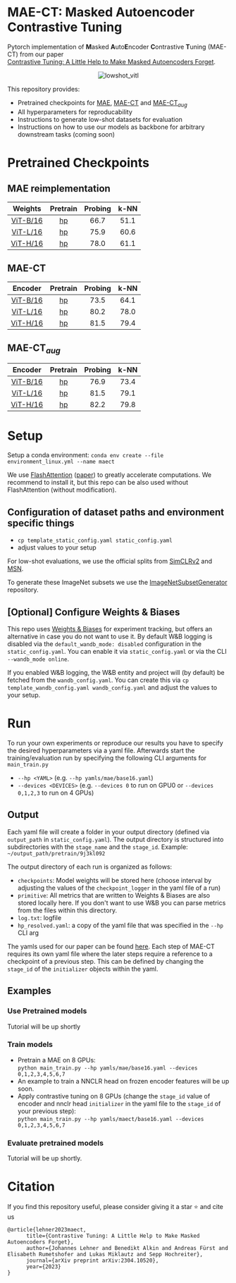 # MAE-CT: Masked Autoencoder Contrastive Tuning

Pytorch implementation of **M**asked **A**uto**E**ncoder **C**ontrastive **T**uning (MAE-CT)
from our paper <br/>
[Contrastive Tuning: A Little Help to Make Masked Autoencoders Forget](https://arxiv.org/abs/2304.10520).

<p align="center">
<img alt="lowshot_vitl" src="https://github.com/ml-jku/MAE-CT/blob/b65ad3105cd1e850b13d2bae5505f54da1b40dba/.github/lowshot_aug_L_white.svg">
</p>
This repository provides:

- Pretrained checkpoints for 
  [MAE](https://github.com/ml-jku/MAE-CT#mae-reimplementation), 
  [MAE-CT](https://github.com/ml-jku/MAE-CT#mae-ct) and 
  [MAE-CT<sub>*aug*</sub>](https://github.com/ml-jku/MAE-CT#mae-ctaug)
- All hyperparameters for reproducability
- Instructions to generate low-shot datasets for evaluation
- Instructions on how to use our models as backbone for arbitrary downstream tasks (coming soon)

# Pretrained Checkpoints

## MAE reimplementation

|Weights|Pretrain|Probing|k-NN|
|:---:|:---:|:---:|:---:|
|[ViT-B/16](https://ml.jku.at/research/maect/download/mae_reimpl_base16.th)|[hp](https://github.com/ml-jku/MAE-CT/blob/06326017fa605a9b650da36b1f63dd0376e4bd28/yamls/mae/base16.yaml)|66.7|51.1|
|[ViT-L/16](https://ml.jku.at/research/maect/download/mae_reimpl_large16.th)|[hp](https://github.com/ml-jku/MAE-CT/blob/06326017fa605a9b650da36b1f63dd0376e4bd28/yamls/mae/large16.yaml)|75.9|60.6|
|[ViT-H/16](https://ml.jku.at/research/maect/download/mae_reimpl_huge16.th)|[hp](https://github.com/ml-jku/MAE-CT/blob/06326017fa605a9b650da36b1f63dd0376e4bd28/yamls/mae/huge16.yaml)|78.0|61.1|

## MAE-CT

|Encoder|Pretrain|Probing|k-NN|
|:---:|:---:|:---:|:---:|
|[ViT-B/16](https://ml.jku.at/research/maect/download/maect_base16.th)|[hp](https://github.com/ml-jku/MAE-CT/blob/06326017fa605a9b650da36b1f63dd0376e4bd28/yamls/maect/base16.yaml)|73.5|64.1|
|[ViT-L/16](https://ml.jku.at/research/maect/download/maect_large16.th)|[hp](https://github.com/ml-jku/MAE-CT/blob/06326017fa605a9b650da36b1f63dd0376e4bd28/yamls/maect/large16.yaml)|80.2|78.0|
|[ViT-H/16](https://ml.jku.at/research/maect/download/maect_huge16.th)|[hp](https://github.com/ml-jku/MAE-CT/blob/06326017fa605a9b650da36b1f63dd0376e4bd28/yamls/maect/huge16.yaml)|81.5|79.4|

## MAE-CT<sub>*aug*</sub>

|Encoder|Pretrain|Probing|k-NN|
|:---:|:---:|:---:|:---:|
|[ViT-B/16](https://ml.jku.at/research/maect/download/maect_base16.th)|[hp](https://github.com/ml-jku/MAE-CT/blob/06326017fa605a9b650da36b1f63dd0376e4bd28/yamls/maect/base16.yaml)|76.9|73.4|
|[ViT-L/16](https://ml.jku.at/research/maect/download/maect_large16.th)|[hp](https://github.com/ml-jku/MAE-CT/blob/06326017fa605a9b650da36b1f63dd0376e4bd28/yamls/maect/large16.yaml)|81.5|79.1|
|[ViT-H/16](https://ml.jku.at/research/maect/download/maect_huge16.th)|[hp](https://github.com/ml-jku/MAE-CT/blob/06326017fa605a9b650da36b1f63dd0376e4bd28/yamls/maect/huge16.yaml)|82.2|79.8|

# Setup

Setup a conda environment: `conda env create --file environment_linux.yml --name maect`

We use [FlashAttention](https://github.com/HazyResearch/flash-attention)
([paper](https://arxiv.org/abs/2205.14135)) to greatly accelerate computations. We recommend to install it, but this
repo can be also used without FlashAttention (without modification).

## Configuration of dataset paths and environment specific things

- `cp template_static_config.yaml static_config.yaml`
- adjust values to your setup

For low-shot evaluations, we use the official splits from
[SimCLRv2](https://github.com/google-research/simclr/tree/master/imagenet_subsets)
and [MSN](https://github.com/facebookresearch/msn).

To generate these ImageNet subsets we use the
[ImageNetSubsetGenerator](https://github.com/BenediktAlkin/ImageNetSubsetGenerator) repository.

## [Optional] Configure Weights & Biases

This repo uses [Weights & Biases](https://wandb.ai) for experiment tracking, but offers an alternative in case you do
not want to use it. By default W&B logging is disabled via the `default_wandb_mode: disabled`
configuration in the `static_config.yaml`. You can enable it via `static_config.yaml`
or via the CLI `--wandb_mode online`.

If you enabled W&B logging, the W&B entity and project will (by default) be fetched from the `wandb_config.yaml`. You
can create this via `cp template_wandb_config.yaml wandb_config.yaml` and adjust the values to your setup.

# Run

To run your own experiments or reproduce our results you have to specify the desired hyperparameters via a yaml file.
Afterwards start the training/evaluation run by specifying the following CLI arguments for `main_train.py`

- `--hp <YAML>` (e.g. `--hp yamls/mae/base16.yaml`)
- `--devices <DEVICES>` (e.g. `--devices 0` to run on GPU0 or `--devices 0,1,2,3` to run on 4 GPUs)

## Output

Each yaml file will create a folder in your output directory (defined via `output_path` in `static_config.yaml`). The
output directory is structured into subdirectories with the `stage_name` and the `stage_id`. Example:
`~/output_path/pretrain/9j3kl092`

The output directory of each run is organized as follows:

- `checkpoints`: Model weights will be stored here (choose interval by adjusting the values of the `checkpoint_logger`
  in the yaml file of a run)
- `primitive`: All metrics that are written to Weights & Biases are also stored locally here. If you don't want to use
  W&B you can parse metrics from the files within this directory.
- `log.txt`: logfile
- `hp_resolved.yaml`: a copy of the yaml file that was specified in the `--hp` CLI arg

The yamls used for our paper can be found [here](https://github.com/ml-jku/MAE-CT/tree/main/yamls). Each step of MAE-CT
requires its own yaml file where the later steps require a reference to a checkpoint of a previous step. This can be
defined by changing the `stage_id` of the `initializer` objects within the yaml.

## Examples

### Use Pretrained models

Tutorial will be up shortly

### Train models

- Pretrain a MAE on 8 GPUs: <br/>
  `python main_train.py --hp yamls/mae/base16.yaml --devices 0,1,2,3,4,5,6,7`
- An example to train a NNCLR head on frozen encoder features will be up soon.
- Apply contrastive tuning on 8 GPUs (change the `stage_id` value of encoder and nnclr head `initializer` in the yaml
  file to the `stage_id` of your previous step): <br/>
  `python main_train.py --hp yamls/maect/base16.yaml --devices 0,1,2,3,4,5,6,7`

### Evaluate pretrained models

Tutorial will be up shortly.

# Citation

If you find this repository useful, please consider giving it a star :star: and cite us

```
@article{lehner2023maect,
      title={Contrastive Tuning: A Little Help to Make Masked Autoencoders Forget}, 
      author={Johannes Lehner and Benedikt Alkin and Andreas Fürst and Elisabeth Rumetshofer and Lukas Miklautz and Sepp Hochreiter},
      journal={arXiv preprint arXiv:2304.10520},
      year={2023}
}
```
